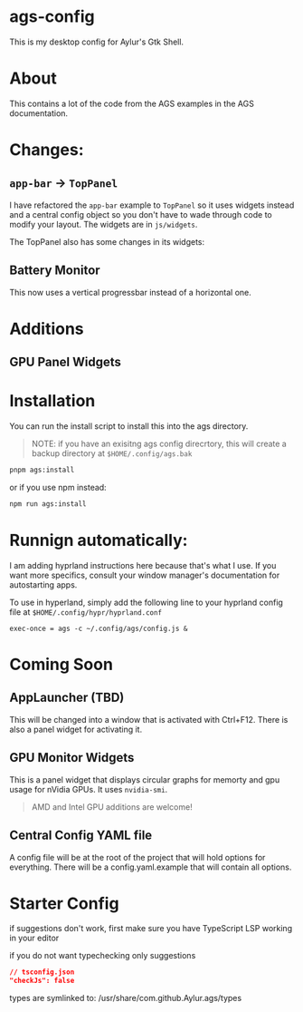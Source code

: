 # ags-config
This is my desktop config for Aylur's Gtk Shell.

# About
This contains a lot of the code from the AGS examples in the AGS documentation.

# Changes:

## `app-bar` -> `TopPanel`
I have refactored the `app-bar` example to `TopPanel` so it uses widgets instead and a central config object so you don't have to wade through code to modify your layout. The widgets are in `js/widgets`.

The TopPanel also has some changes in its widgets:

## Battery Monitor
This now uses a vertical progressbar instead of a horizontal one.


# Additions

## GPU Panel Widgets

# Installation

You can run the install script to install this into the ags directory.

> NOTE: if you have an exisitng ags config direcrtory, this will create a backup directory at `$HOME/.config/ags.bak`

```sh
pnpm ags:install
```
or if you use npm instead:

```sh
npm run ags:install
```
# Runnign automatically:

I am adding hyprland instructions here because that's what I use. If you want more specifics, consult your window manager's documentation for autostarting apps.

To use in hyperland, simply add the following line to your hyprland config file at `$HOME/.config/hypr/hyprland.conf`

```
exec-once = ags -c ~/.config/ags/config.js &
```

# Coming Soon

## AppLauncher (TBD)
This will be changed into a window that is activated with Ctrl+F12. There is also a panel widget for activating it.

## GPU Monitor Widgets
This is a panel widget that displays circular graphs for memorty and gpu usage for nVidia GPUs. It uses `nvidia-smi`. 

> AMD and Intel GPU additions are welcome!

## Central Config YAML file
A config file will be at the root of the project that will hold options for everything. There will be a config.yaml.example that will contain all options.

# Starter Config

if suggestions don't work, first make sure
you have TypeScript LSP working in your editor

if you do not want typechecking only suggestions

```json
// tsconfig.json
"checkJs": false
```

types are symlinked to:
/usr/share/com.github.Aylur.ags/types
